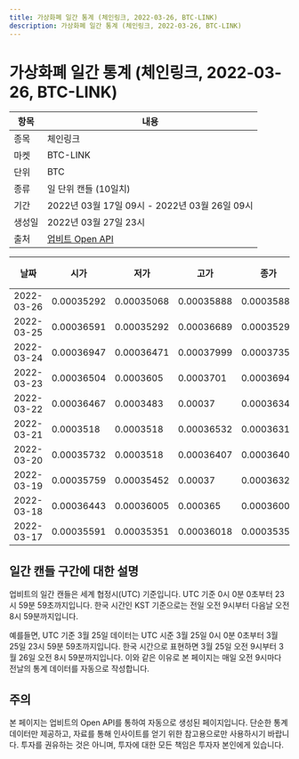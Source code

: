 ```yaml
---
title: 가상화폐 일간 통계 (체인링크, 2022-03-26, BTC-LINK)
description: 가상화폐 일간 통계 (체인링크, 2022-03-26, BTC-LINK)
---
```



가상화폐 일간 통계 (체인링크, 2022-03-26, BTC-LINK)
===

|항목|내용|
|--|--|
|종목|체인링크|
|마켓|BTC-LINK|
|단위|BTC|
|종류|일 단위 캔들 (10일치)|
|기간|2022년 03월 17일 09시 - 2022년 03월 26일 09시|
|생성일|2022년 03월 27일 23시|
|출처|[업비트 Open API](https://docs.upbit.com)|


|날짜|시가|저가|고가|종가|비고|
|--|--|--|--|--|--|
|2022-03-26|0.00035292|0.00035068|0.00035888|0.00035888|    |
|2022-03-25|0.00036591|0.00035292|0.00036689|0.00035292|    |
|2022-03-24|0.00036947|0.00036471|0.00037999|0.0003735|    |
|2022-03-23|0.00036504|0.0003605|0.0003701|0.00036946|    |
|2022-03-22|0.00036467|0.0003483|0.00037|0.00036344|    |
|2022-03-21|0.0003518|0.0003518|0.00036532|0.00036317|    |
|2022-03-20|0.00035732|0.0003518|0.00036407|0.00036407|    |
|2022-03-19|0.00035759|0.00035452|0.00037|0.00036326|    |
|2022-03-18|0.00036443|0.00036005|0.000365|0.00036005|    |
|2022-03-17|0.00035591|0.00035351|0.00036018|0.00035351|    |


일간 캔들 구간에 대한 설명
---


업비트의 일간 캔들은 세계 협정시(UTC) 기준입니다. 
UTC 기준 0시 0분 0초부터 23시 59분 59초까지입니다. 
한국 시간인 KST 기준으로는 전일 오전 9시부터 다음날 오전 8시 59분까지입니다. 


예를들면, UTC 기준 3월 25일 데이터는 UTC 시준 3월 25일 0시 0분 0초부터 3월 25일 23시 59분 59초까지입니다. 
한국 시간으로 표현하면 3월 25일 오전 9시부터 3월 26일 오전 8시 59분까지입니다. 
이와 같은 이유로 본 페이지는 매일 오전 9시마다 전날의 통계 데이터를 자동으로 작성합니다. 


주의
---


본 페이지는 업비트의 Open API를 통하여 자동으로 생성된 페이지입니다. 
단순한 통계 데이터만 제공하고, 자료를 통해 인사이트를 얻기 위한 참고용으로만 사용하시기 바랍니다. 
투자를 권유하는 것은 아니며, 투자에 대한 모든 책임은 투자자 본인에게 있습니다. 
